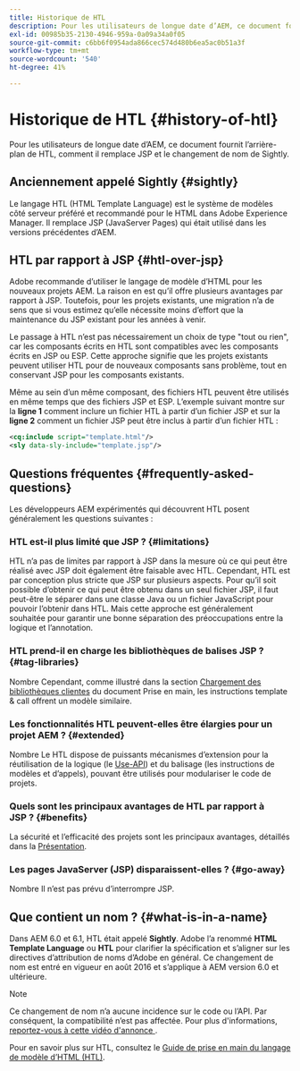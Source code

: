 ```yaml
---
title: Historique de HTL
description: Pour les utilisateurs de longue date d’AEM, ce document fournit l’arrière-plan de HTL, comment il remplace JSP et le changement de nom de Sightly.
exl-id: 00985b35-2130-4946-959a-0a09a34a0f05
source-git-commit: c6bb6f0954ada866cec574d480b6ea5ac0b51a3f
workflow-type: tm+mt
source-wordcount: '540'
ht-degree: 41%

---
```



# Historique de HTL {#history-of-htl}

Pour les utilisateurs de longue date d’AEM, ce document fournit l’arrière-plan de HTL, comment il remplace JSP et le changement de nom de Sightly.

## Anciennement appelé Sightly {#sightly}

Le langage HTL (HTML Template Language) est le système de modèles côté serveur préféré et recommandé pour le HTML dans Adobe Experience Manager. Il remplace JSP (JavaServer Pages) qui était utilisé dans les versions précédentes d’AEM.

## HTL par rapport à JSP {#htl-over-jsp}

Adobe recommande d’utiliser le langage de modèle d’HTML pour les nouveaux projets AEM. La raison en est qu’il offre plusieurs avantages par rapport à JSP. Toutefois, pour les projets existants, une migration n’a de sens que si vous estimez qu’elle nécessite moins d’effort que la maintenance du JSP existant pour les années à venir.

Le passage à HTL n’est pas nécessairement un choix de type &quot;tout ou rien&quot;, car les composants écrits en HTL sont compatibles avec les composants écrits en JSP ou ESP. Cette approche signifie que les projets existants peuvent utiliser HTL pour de nouveaux composants sans problème, tout en conservant JSP pour les composants existants.

Même au sein d’un même composant, des fichiers HTL peuvent être utilisés en même temps que des fichiers JSP et ESP. L’exemple suivant montre sur la **ligne 1** comment inclure un fichier HTL à partir d’un fichier JSP et sur la **ligne 2** comment un fichier JSP peut être inclus à partir d’un fichier HTL :

```xml
<cq:include script="template.html"/>
<sly data-sly-include="template.jsp"/>
```

## Questions fréquentes {#frequently-asked-questions}

Les développeurs AEM expérimentés qui découvrent HTL posent généralement les questions suivantes :

### HTL est-il plus limité que JSP ? {#limitations}

HTL n’a pas de limites par rapport à JSP dans la mesure où ce qui peut être réalisé avec JSP doit également être faisable avec HTL. Cependant, HTL est par conception plus stricte que JSP sur plusieurs aspects. Pour qu’il soit possible d’obtenir ce qui peut être obtenu dans un seul fichier JSP, il faut peut-être le séparer dans une classe Java ou un fichier JavaScript pour pouvoir l’obtenir dans HTL. Mais cette approche est généralement souhaitée pour garantir une bonne séparation des préoccupations entre la logique et l’annotation.

### HTL prend-il en charge les bibliothèques de balises JSP ? {#tag-libraries}

Nombre Cependant, comme illustré dans la section [Chargement des bibliothèques clientes](getting-started.md#loading-client-libraries) du document Prise en main, les instructions template &amp; call offrent un modèle similaire.

### Les fonctionnalités HTL peuvent-elles être élargies pour un projet AEM ? {#extended}

Nombre Le HTL dispose de puissants mécanismes d’extension pour la réutilisation de la logique (le [Use-API](#use-api-for-accessing-logic)) et du balisage (les instructions de modèles et d’appels), pouvant être utilisés pour modulariser le code de projets.

### Quels sont les principaux avantages de HTL par rapport à JSP ? {#benefits}

La sécurité et l’efficacité des projets sont les principaux avantages, détaillés dans la [Présentation](overview.md).

### Les pages JavaServer (JSP) disparaissent-elles ? {#go-away}

Nombre Il n’est pas prévu d’interrompre JSP.

## Que contient un nom ? {#what-is-in-a-name}

Dans AEM 6.0 et 6.1, HTL était appelé **Sightly**. Adobe l’a renommé **HTML Template Language** ou **HTL** pour clarifier la spécification et s’aligner sur les directives d’attribution de noms d’Adobe en général. Ce changement de nom est entré en vigueur en août 2016 et s’applique à AEM version 6.0 et ultérieure.

>[!NOTE]
>
>Ce changement de nom n’a aucune incidence sur le code ou l’API. Par conséquent, la compatibilité n’est pas affectée. Pour plus d&#39;informations, [ reportez-vous à cette vidéo d&#39;annonce ](https://helpx.adobe.com/fr/experience-manager/how-to/announce-htl.html).

Pour en savoir plus sur HTL, consultez le [Guide de prise en main du langage de modèle d’HTML (HTL)](overview.md).
